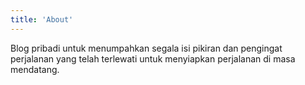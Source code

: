 ```yaml
---
title: 'About'
---
```


<!--
This content will be displayed at the top of the index page.
You can leave this empty if you don’t want to show any content.
-->

Blog pribadi untuk menumpahkan segala isi pikiran dan pengingat perjalanan yang telah terlewati untuk menyiapkan perjalanan di masa mendatang.
